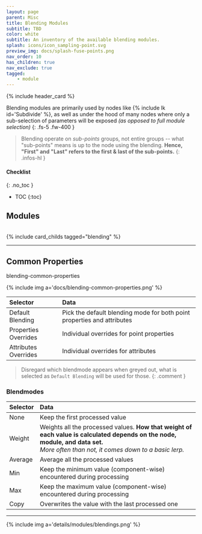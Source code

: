 ```yaml
---
layout: page
parent: Misc
title: Blending Modules
subtitle: TBD
color: white
subtitle: An inventory of the available blending modules.
splash: icons/icon_sampling-point.svg
preview_img: docs/splash-fuse-points.png
nav_order: 10
has_children: true
nav_exclude: true
tagged: 
    - module
---
```


{% include header_card %}

Blending modules are primarily used by nodes like {% include lk id='Subdivide' %}, as well as under the hood of many nodes where only a sub-selection of parameters will be exposed *(as opposed to full module selection)*
{: .fs-5 .fw-400 }

> Blending operate on *sub-points* groups, not entire groups -- what "sub-points" means is up to the node using the blending.
> **Hence, "First" and "Last" refers to the first & last of the sub-points.**
{: .infos-hl }

#### Checklist
{: .no_toc }
- TOC
{:toc}

## Modules
<br>
{% include card_childs tagged="blending" %}

---
## Common Properties
blending-common-properties

{% include img a='docs/blending-common-properties.png' %} 

| Selector       | Data          |
|:-------------|:------------------|
| Default Blending           | Pick the default blending mode for both point properties and attributes |
| Properties Overrides           | Individual overrides for point properties |
| Attributes Overrides           | Individual overrides for attributes |

>Disregard which blendmode appears when greyed out, what is selected as `Default Blending` will be used for those.
{: .comment }

### Blendmodes

| Selector       | Data          |
|:-------------|:------------------|
| None           | Keep the first processed value |
| Weight           | Weights all the processed values. **How that weight of each value is calculated depends on the node, module, and data set.**<br> *More often than not, it comes down to a basic lerp.* |
| Average           | Average all the processed values |
| Min           | Keep the minimum value (component-wise) encountered during processing |
| Max           | Keep the maximum value (component-wise) encountered during processing |
| Copy           | Overwrites the value with the last processed one |

---

{% include img a='details/modules/blendings.png' %} 